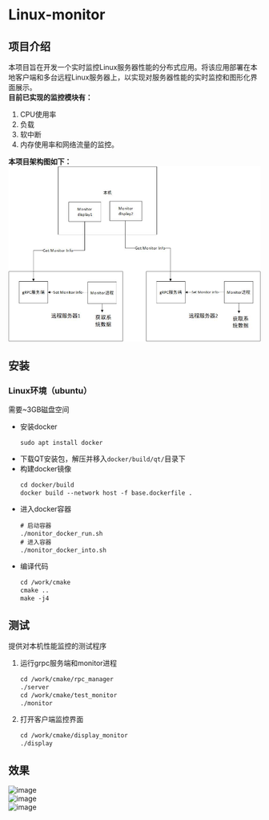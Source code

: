 # Linux-monitor
## 项目介绍
本项目旨在开发一个实时监控Linux服务器性能的分布式应用。将该应用部署在本地客户端和多台远程Linux服务器上，以实现对服务器性能的实时监控和图形化界面展示。
<br />
**目前已实现的监控模块有：**
1. CPU使用率
2. 负载
3. 软中断
4. 内存使用率和网络流量的监控。

**本项目架构图如下：**
<br />
![image](https://github.com/moyiro/Linux-monitor/blob/master/IMG/Architecture.jpg)

## 安装
### Linux环境（ubuntu） <br />
需要~3GB磁盘空间
* 安装docker
    ```shell
    sudo apt install docker
* 下载QT安装包，解压并移入`docker/build/qt/`目录下
* 构建docker镜像
    ```shell
    cd docker/build
    docker build --network host -f base.dockerfile .
* 进入docker容器
     ```shell
     # 启动容器
     ./monitor_docker_run.sh
     # 进入容器
     ./monitor_docker_into.sh
 * 编译代码
      ```shell
      cd /work/cmake
      cmake ..
      make -j4
## 测试
提供对本机性能监控的测试程序
1. 运行grpc服务端和monitor进程
   ```shell
   cd /work/cmake/rpc_manager
   ./server
   cd /work/cmake/test_monitor
   ./monitor
2. 打开客户端监控界面
   ``` shell
   cd /work/cmake/display_monitor
   ./display
## 效果
![image](https://github.com/moyiro/Linux-monitor/blob/master/IMG/CPU%20monitor.png)
<br />
![image](https://github.com/moyiro/Linux-monitor/blob/master/IMG/mem%20monitor.png)
<br />
![image](https://github.com/moyiro/Linux-monitor/blob/master/IMG/net%20monitor.png)
